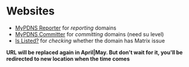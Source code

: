 # Websites

- [MyPDNS Reporter](https://karma.crimeflare.eu.org:1984/api/mypdns/html/reporter/) for _reporting_ domains
- [MyPDNS Committer](https://karma.crimeflare.eu.org:1984/api/mypdns/html/committer/) for _committing_ domains (need su level)
- [Is Listed?](https://karma.crimeflare.eu.org:1984/api/mypdns/html/is_listed/) for _checking_ whether the domain has Matrix issue


**URL will be replaced again in April|May. But don't wait for it, you'll be redirected to new location when the time comes**
